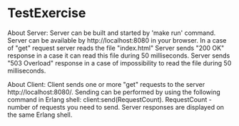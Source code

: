# TestExercise

About Server:
Server can be built and started by 'make run' command.
Server can be available by http://localhost:8080 in your browser.
In a case of "get" request server reads the file "index.html"
Server sends "200 OK" response in a case it can read this file during 50 milliseconds.
Server sends "503 Overload" response in a case of impossibility to read the file during 50 milliseconds.


About Client:
Client sends one or more "get" requests to the server http://localhost:8080/. 
Sending can be performed by using the following command in Erlang shell: client:send(RequestCount). RequestCount - number of requests you need to send.
Server responses are displayed on the same Erlang shell.

